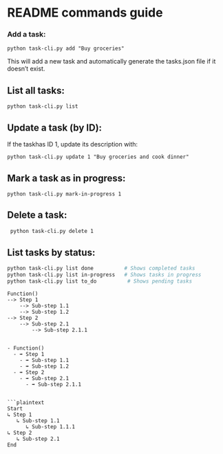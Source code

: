 # README commands guide

### Add a task:
```
python task-cli.py add "Buy groceries"
```
This will add a new task and automatically generate the tasks.json file if it doesn’t exist.

## List all tasks:
```
python task-cli.py list
```
## Update a task (by ID):

If the taskhas ID 1, update its description with:
```
python task-cli.py update 1 "Buy groceries and cook dinner"
```
## Mark a task as in progress:
```
python task-cli.py mark-in-progress 1
```
## Delete a task:
```bash
 python task-cli.py delete 1
```

## List tasks by status:

```bash
python task-cli.py list done          # Shows completed tasks
python task-cli.py list in-progress   # Shows tasks in progress
python task-cli.py list to_do          # Shows pending tasks
```



```plaintext
Function()
--> Step 1
    --> Sub-step 1.1
    --> Sub-step 1.2
--> Step 2
    --> Sub-step 2.1
        --> Sub-step 2.1.1


- Function()
  - ➡️ Step 1
    - ➡️ Sub-step 1.1
    - ➡️ Sub-step 1.2
  - ➡️ Step 2
    - ➡️ Sub-step 2.1
      - ➡️ Sub-step 2.1.1


```plaintext
Start
↳ Step 1
   ↳ Sub-step 1.1
      ↳ Sub-step 1.1.1
↳ Step 2
   ↳ Sub-step 2.1
End

